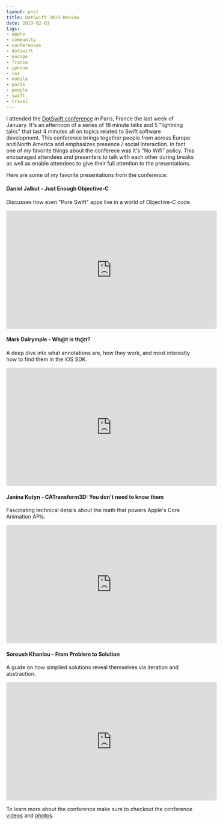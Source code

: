 ```yaml
---
layout: post
title: DotSwift 2019 Review
date: 2019-02-03
tags:
- apple
- community
- conferences
- dotswift
- europe
- france
- iphone
- ios
- mobile
- paris
- people
- swift
- travel
---
```


<!--excerpt.start-->
I attended the [DotSwift conference](https://2019.dotswift.io/) in Paris, France the last week of January.  It's an afternoon of a series of 18 minute talks and 5 "lightning talks" that last 4 minutes all on topics related to Swift software development.  This conference brings together people from across Europe and North America and emphasizes presence / social interaction.  In fact one of my favorite things about the conferece was it's "No Wifi" policy.  This encouraged attendees and presenters to talk with each other during breaks as well as enable attendees to give their full attention to the presentations.  
<!--excerpt.end-->

Here are some of my favorite presentations from the conference:


#### Daniel Jalkut - Just Enough Objective-C

Discusses how even "Pure Swift" apps live in a world of Objective-C code.

<iframe width="560" height="315" src="https://www.youtube.com/embed/eSxXmnmjYZk" frameborder="0" allow="autoplay; encrypted-media" allowfullscreen></iframe>


#### Mark Dalrymple - Wh@t is th@t?

A deep dive into what annotations are, how they work, and most interestly how to find them in the iOS SDK.

<iframe width="560" height="315" src="https://www.youtube.com/embed/MPkMf7Pbp5c" frameborder="0" allow="autoplay; encrypted-media" allowfullscreen></iframe>

#### Janina Kutyn - CATransform3D: You don't need to know them

Fascinating technical details about the math that powers Apple's Core Animation APIs.

<iframe width="560" height="315" src="https://www.youtube.com/embed/vZq09zB0sfU" frameborder="0" allow="autoplay; encrypted-media" allowfullscreen></iframe>

#### Soroush Khanlou - From Problem to Solution

A guide on how simplied solutions reveal themselves via iteration and abstraction.

<iframe width="560" height="315" src="https://www.youtube.com/embed/3G_ffcgRLMw" frameborder="0" allow="autoplay; encrypted-media" allowfullscreen></iframe>

To learn more about the conference make sure to checkout the conference [videos](https://www.dotconferences.com/conference/dotswift-2019) and [photos](https://www.flickr.com/photos/97226415@N08/sets/72157676085258497/).
